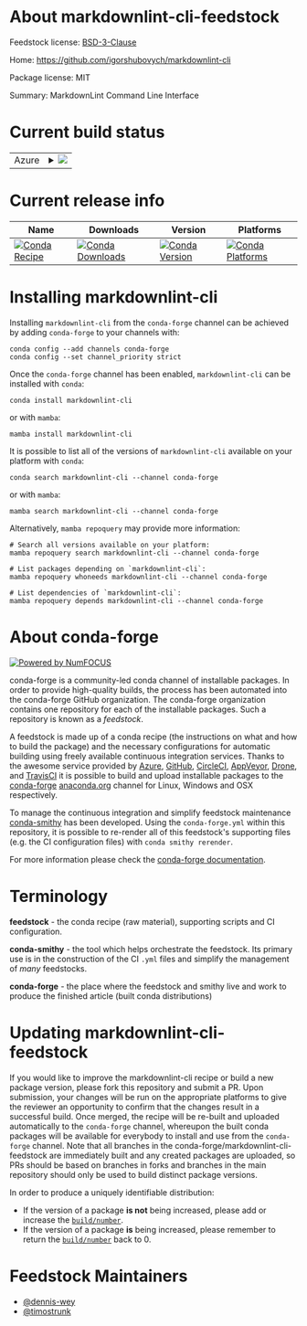 About markdownlint-cli-feedstock
================================

Feedstock license: [BSD-3-Clause](https://github.com/conda-forge/markdownlint-cli-feedstock/blob/main/LICENSE.txt)

Home: https://github.com/igorshubovych/markdownlint-cli

Package license: MIT

Summary: MarkdownLint Command Line Interface

Current build status
====================


<table>
    
  <tr>
    <td>Azure</td>
    <td>
      <details>
        <summary>
          <a href="https://dev.azure.com/conda-forge/feedstock-builds/_build/latest?definitionId=22456&branchName=main">
            <img src="https://dev.azure.com/conda-forge/feedstock-builds/_apis/build/status/markdownlint-cli-feedstock?branchName=main">
          </a>
        </summary>
        <table>
          <thead><tr><th>Variant</th><th>Status</th></tr></thead>
          <tbody><tr>
              <td>linux_64_nodejs20</td>
              <td>
                <a href="https://dev.azure.com/conda-forge/feedstock-builds/_build/latest?definitionId=22456&branchName=main">
                  <img src="https://dev.azure.com/conda-forge/feedstock-builds/_apis/build/status/markdownlint-cli-feedstock?branchName=main&jobName=linux&configuration=linux%20linux_64_nodejs20" alt="variant">
                </a>
              </td>
            </tr><tr>
              <td>linux_64_nodejs22</td>
              <td>
                <a href="https://dev.azure.com/conda-forge/feedstock-builds/_build/latest?definitionId=22456&branchName=main">
                  <img src="https://dev.azure.com/conda-forge/feedstock-builds/_apis/build/status/markdownlint-cli-feedstock?branchName=main&jobName=linux&configuration=linux%20linux_64_nodejs22" alt="variant">
                </a>
              </td>
            </tr><tr>
              <td>linux_aarch64_nodejs20</td>
              <td>
                <a href="https://dev.azure.com/conda-forge/feedstock-builds/_build/latest?definitionId=22456&branchName=main">
                  <img src="https://dev.azure.com/conda-forge/feedstock-builds/_apis/build/status/markdownlint-cli-feedstock?branchName=main&jobName=linux&configuration=linux%20linux_aarch64_nodejs20" alt="variant">
                </a>
              </td>
            </tr><tr>
              <td>linux_aarch64_nodejs22</td>
              <td>
                <a href="https://dev.azure.com/conda-forge/feedstock-builds/_build/latest?definitionId=22456&branchName=main">
                  <img src="https://dev.azure.com/conda-forge/feedstock-builds/_apis/build/status/markdownlint-cli-feedstock?branchName=main&jobName=linux&configuration=linux%20linux_aarch64_nodejs22" alt="variant">
                </a>
              </td>
            </tr><tr>
              <td>osx_64_nodejs20</td>
              <td>
                <a href="https://dev.azure.com/conda-forge/feedstock-builds/_build/latest?definitionId=22456&branchName=main">
                  <img src="https://dev.azure.com/conda-forge/feedstock-builds/_apis/build/status/markdownlint-cli-feedstock?branchName=main&jobName=osx&configuration=osx%20osx_64_nodejs20" alt="variant">
                </a>
              </td>
            </tr><tr>
              <td>osx_64_nodejs22</td>
              <td>
                <a href="https://dev.azure.com/conda-forge/feedstock-builds/_build/latest?definitionId=22456&branchName=main">
                  <img src="https://dev.azure.com/conda-forge/feedstock-builds/_apis/build/status/markdownlint-cli-feedstock?branchName=main&jobName=osx&configuration=osx%20osx_64_nodejs22" alt="variant">
                </a>
              </td>
            </tr><tr>
              <td>osx_arm64_nodejs20</td>
              <td>
                <a href="https://dev.azure.com/conda-forge/feedstock-builds/_build/latest?definitionId=22456&branchName=main">
                  <img src="https://dev.azure.com/conda-forge/feedstock-builds/_apis/build/status/markdownlint-cli-feedstock?branchName=main&jobName=osx&configuration=osx%20osx_arm64_nodejs20" alt="variant">
                </a>
              </td>
            </tr><tr>
              <td>osx_arm64_nodejs22</td>
              <td>
                <a href="https://dev.azure.com/conda-forge/feedstock-builds/_build/latest?definitionId=22456&branchName=main">
                  <img src="https://dev.azure.com/conda-forge/feedstock-builds/_apis/build/status/markdownlint-cli-feedstock?branchName=main&jobName=osx&configuration=osx%20osx_arm64_nodejs22" alt="variant">
                </a>
              </td>
            </tr><tr>
              <td>win_64_nodejs20</td>
              <td>
                <a href="https://dev.azure.com/conda-forge/feedstock-builds/_build/latest?definitionId=22456&branchName=main">
                  <img src="https://dev.azure.com/conda-forge/feedstock-builds/_apis/build/status/markdownlint-cli-feedstock?branchName=main&jobName=win&configuration=win%20win_64_nodejs20" alt="variant">
                </a>
              </td>
            </tr><tr>
              <td>win_64_nodejs22</td>
              <td>
                <a href="https://dev.azure.com/conda-forge/feedstock-builds/_build/latest?definitionId=22456&branchName=main">
                  <img src="https://dev.azure.com/conda-forge/feedstock-builds/_apis/build/status/markdownlint-cli-feedstock?branchName=main&jobName=win&configuration=win%20win_64_nodejs22" alt="variant">
                </a>
              </td>
            </tr>
          </tbody>
        </table>
      </details>
    </td>
  </tr>
</table>

Current release info
====================

| Name | Downloads | Version | Platforms |
| --- | --- | --- | --- |
| [![Conda Recipe](https://img.shields.io/badge/recipe-markdownlint--cli-green.svg)](https://anaconda.org/conda-forge/markdownlint-cli) | [![Conda Downloads](https://img.shields.io/conda/dn/conda-forge/markdownlint-cli.svg)](https://anaconda.org/conda-forge/markdownlint-cli) | [![Conda Version](https://img.shields.io/conda/vn/conda-forge/markdownlint-cli.svg)](https://anaconda.org/conda-forge/markdownlint-cli) | [![Conda Platforms](https://img.shields.io/conda/pn/conda-forge/markdownlint-cli.svg)](https://anaconda.org/conda-forge/markdownlint-cli) |

Installing markdownlint-cli
===========================

Installing `markdownlint-cli` from the `conda-forge` channel can be achieved by adding `conda-forge` to your channels with:

```
conda config --add channels conda-forge
conda config --set channel_priority strict
```

Once the `conda-forge` channel has been enabled, `markdownlint-cli` can be installed with `conda`:

```
conda install markdownlint-cli
```

or with `mamba`:

```
mamba install markdownlint-cli
```

It is possible to list all of the versions of `markdownlint-cli` available on your platform with `conda`:

```
conda search markdownlint-cli --channel conda-forge
```

or with `mamba`:

```
mamba search markdownlint-cli --channel conda-forge
```

Alternatively, `mamba repoquery` may provide more information:

```
# Search all versions available on your platform:
mamba repoquery search markdownlint-cli --channel conda-forge

# List packages depending on `markdownlint-cli`:
mamba repoquery whoneeds markdownlint-cli --channel conda-forge

# List dependencies of `markdownlint-cli`:
mamba repoquery depends markdownlint-cli --channel conda-forge
```


About conda-forge
=================

[![Powered by
NumFOCUS](https://img.shields.io/badge/powered%20by-NumFOCUS-orange.svg?style=flat&colorA=E1523D&colorB=007D8A)](https://numfocus.org)

conda-forge is a community-led conda channel of installable packages.
In order to provide high-quality builds, the process has been automated into the
conda-forge GitHub organization. The conda-forge organization contains one repository
for each of the installable packages. Such a repository is known as a *feedstock*.

A feedstock is made up of a conda recipe (the instructions on what and how to build
the package) and the necessary configurations for automatic building using freely
available continuous integration services. Thanks to the awesome service provided by
[Azure](https://azure.microsoft.com/en-us/services/devops/), [GitHub](https://github.com/),
[CircleCI](https://circleci.com/), [AppVeyor](https://www.appveyor.com/),
[Drone](https://cloud.drone.io/welcome), and [TravisCI](https://travis-ci.com/)
it is possible to build and upload installable packages to the
[conda-forge](https://anaconda.org/conda-forge) [anaconda.org](https://anaconda.org/)
channel for Linux, Windows and OSX respectively.

To manage the continuous integration and simplify feedstock maintenance
[conda-smithy](https://github.com/conda-forge/conda-smithy) has been developed.
Using the ``conda-forge.yml`` within this repository, it is possible to re-render all of
this feedstock's supporting files (e.g. the CI configuration files) with ``conda smithy rerender``.

For more information please check the [conda-forge documentation](https://conda-forge.org/docs/).

Terminology
===========

**feedstock** - the conda recipe (raw material), supporting scripts and CI configuration.

**conda-smithy** - the tool which helps orchestrate the feedstock.
                   Its primary use is in the construction of the CI ``.yml`` files
                   and simplify the management of *many* feedstocks.

**conda-forge** - the place where the feedstock and smithy live and work to
                  produce the finished article (built conda distributions)


Updating markdownlint-cli-feedstock
===================================

If you would like to improve the markdownlint-cli recipe or build a new
package version, please fork this repository and submit a PR. Upon submission,
your changes will be run on the appropriate platforms to give the reviewer an
opportunity to confirm that the changes result in a successful build. Once
merged, the recipe will be re-built and uploaded automatically to the
`conda-forge` channel, whereupon the built conda packages will be available for
everybody to install and use from the `conda-forge` channel.
Note that all branches in the conda-forge/markdownlint-cli-feedstock are
immediately built and any created packages are uploaded, so PRs should be based
on branches in forks and branches in the main repository should only be used to
build distinct package versions.

In order to produce a uniquely identifiable distribution:
 * If the version of a package **is not** being increased, please add or increase
   the [``build/number``](https://docs.conda.io/projects/conda-build/en/latest/resources/define-metadata.html#build-number-and-string).
 * If the version of a package **is** being increased, please remember to return
   the [``build/number``](https://docs.conda.io/projects/conda-build/en/latest/resources/define-metadata.html#build-number-and-string)
   back to 0.

Feedstock Maintainers
=====================

* [@dennis-wey](https://github.com/dennis-wey/)
* [@timostrunk](https://github.com/timostrunk/)

